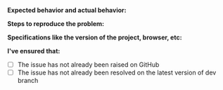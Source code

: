 **Expected behavior and actual behavior:** 


**Steps to reproduce the problem:** 


**Specifications like the version of the project, browser, etc:**


**I've ensured that:**

- [ ] The issue has not already been raised on GitHub
- [ ] The issue has not already been resolved on the latest version of dev branch